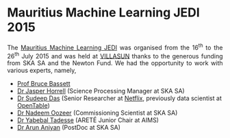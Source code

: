 <h1>Mauritius Machine Learning JEDI 2015</h1>

<section>
	<p align="justify">The <a href="https://sites.google.com/a/ska.ac.za/ml-jedi-mauritius/home">Mauritius Machine Learning JEDI</a> was organised from the 16<sup>th</sup> to the 26<sup>th</sup> July 2015 and was held at <a href="http://www.villasun.mu/">VILLASUN</a> thanks to the generous funding from SKA SA and the Newton Fund. We had the opportunity to work with various experts, namely, 	
	<ul>
  	<li><a href="https://cosmoaims.wordpress.com/2010/01/01/bruce-bassett/">Prof Bruce Bassett</a></li>
  	<li><a href="https://www.linkedin.com/in/jasper-horrell-64a93937">Dr Jasper Horrell</a> (Science Processing Manager at SKA SA)</li>
  	<li><a href="https://www.linkedin.com/in/datamusing">Dr Sudeep Das</a> (Senior Researcher at <a href="https://www.netflix.com/">Netflix</a>, previously data scientist at <a href="http://www.opentable.com/start/home">OpenTable</a>)</li>
  	<li><a href="https://www.linkedin.com/in/oozeer-nadeem-100776b2">Dr Nadeem Oozeer</a> (Commissioning Scientist at SKA SA)</li>
  	<li><a href="https://www.linkedin.com/in/yabebal-fantaye-8b14b22a">Dr Yabebal Tadesse</a> (ARET&Eacute Junior Chair at AIMS)</li>
  	<li><a href="https://sites.google.com/site/arunsworldonnet/home">Dr Arun Aniyan</a> (PostDoc at SKA SA)</li>
	</ul>
	</p>  








<!--
This is a comment
	<p align="justify"> In words, <a></p>
* * * *

## Link to File and Webpage

Link to another file in GitHub itself: [myFileName](Thesis/simple_ref.md)

Link to arXiv for example: [arXiv](http://arxiv.org/)

* * * *

## Font Format

_This creates italic text_

__Whereas this creates bold texts__

* * * *
-->






